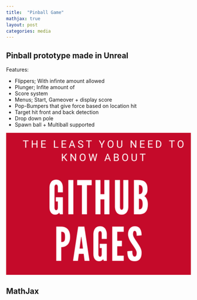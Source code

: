 ```yaml
---
title:  "Pinball Game"
mathjax: true
layout: post
categories: media
---
```


## Pinball prototype made in Unreal
Features:
- Flippers; With infinte amount allowed
- Plunger; Infite amount of
- Score system
- Menus; Start, Gameover + display score
- Pop-Bumpers that give force based on location hit
- Target hit front and back detection
- Drop down pole
- Spawn ball + Multiball supported

![test-image](/images/test.png)


## MathJax
